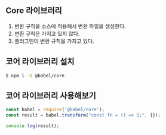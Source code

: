 ## Core 라이브러리
1. 변환 규칙을 소스에 적용해서 변환 파일을 생성한다.
2. 변환 규칙은 가지고 있지 않다.
3. 플러그인이 변환 규칙을 가지고 있다.

## 코어 라이브러리 설치
```bash
$ npm i -D @babel/core
```

## 코어 라이브러리 사용해보기
```javascript
const babel = require('@babel/core');
const result = babel.transform("const fn = () => 1;", {});

console.log(result);
```